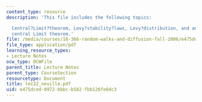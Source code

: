 ```yaml
---
content_type: resource
description: 'This file includes the following topics:

  Central?Limit?theorem, Levy?stability?laws, Levy?distribution, and analogy with
  central Limit theorem.'
file: /media/courses/18-366-random-walks-and-diffusion-fall-2006/e475dced0972bbbcb582fbb126fe6dc3_lec22_neville.pdf
file_type: application/pdf
learning_resource_types:
- Lecture Notes
ocw_type: OCWFile
parent_title: Lecture Notes
parent_type: CourseSection
resourcetype: Document
title: lec22_neville.pdf
uid: e475dced-0972-bbbc-b582-fbb126fe6dc3
---
```

